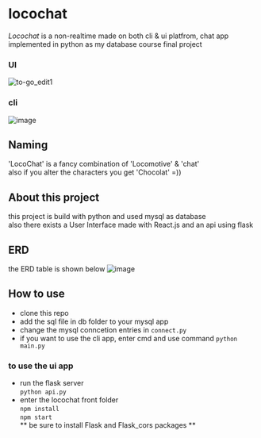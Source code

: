 # locochat

*Locochat* is a non-realtime made on both cli & ui platfrom, chat app implemented in python as my database course final project
### UI
![to-go_edit1](https://user-images.githubusercontent.com/78591315/176680600-71bfb0c6-2a60-49b1-85f9-29f9bc347c6f.gif)
### cli
![image](https://user-images.githubusercontent.com/78591315/176684957-1fca46c9-3d3c-4b38-a54c-22a4389ce6e1.png)



## Naming  <br/>
  'LocoChat' is a fancy combination of 'Locomotive' & 'chat'
  <br />
  also if you alter the characters you get 'Chocolat' =))
  
  
## About this project
  this project is build with python and used mysql as database <br/>
  also there exists a User Interface made with React.js and an api using flask
 
## ERD
the ERD table is shown below
![image](https://user-images.githubusercontent.com/78591315/175594899-fbd4c432-3053-49f5-a1dd-8eabf3021e19.png)

## How to use
 - clone this repo
 - add the sql file in db folder to your mysql app
 - change the mysql conncetion entries in `connect.py`
 - if you want to use the cli app, enter cmd and use command `python main.py`
 ### to use the ui app
 - run the flask server <br/>
  `python api.py`
 - enter the locochat front folder <br/>
 `npm install` <br/>
 `npm start`<br/>
** be sure to install Flask and Flask_cors packages **
 
